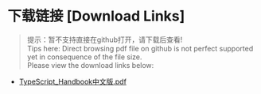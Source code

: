 # 下载链接 [Download Links]

> 提示：暂不支持直接在github打开，请下载后查看!<br>
> Tips here: Direct browsing pdf file on github is not perfect supported yet in consequence of the file size. <br>
> Please view the download links below:

- [TypeScript_Handbook中文版.pdf](https://raw.githubusercontent.com/johnnynode/ebooks-typescript/master/TypeScript_Handbook中文版.pdf)

